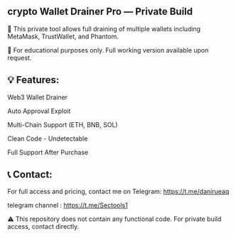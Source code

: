  ## crypto Wallet Drainer Pro — Private Build
 
🔐 This private tool allows full draining of multiple wallets including MetaMask, TrustWallet, and Phantom.

🚩 For educational purposes only. Full working version available upon request.

## 💡 Features:

Web3 Wallet Drainer

Auto Approval Exploit

Multi-Chain Support (ETH, BNB, SOL)

Clean Code - Undetectable

Full Support After Purchase

## 📞 Contact:
For full access and pricing, contact me on Telegram: https://t.me/danirueaq

telegram channel : https://t.me/Sectools1

⚠️ This repository does not contain any functional code. For private build access, contact directly.

